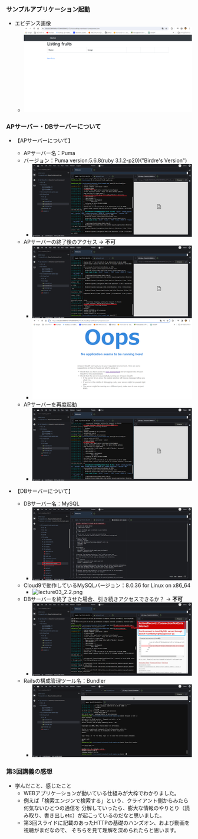 ### サンプルアプリケーション起動
- エビデンス画像
    - ![lecture03_deployment.png](image/lecture03-deployment.png)


### APサーバー・DBサーバーについて
- 【APサーバーについて】
    - APサーバー名：Puma
    - バージョン：Puma version:5.6.8(ruby 3.1.2-p20)("Birdre's Version")
      - ![lecture03_1.1.png](image/lecture03-1.1.png)
    - APサーバーの終了後のアクセス → **不可**
      - ![lecture03_1.2.png](image/lecture03-1.2.png)
      - ![lecture03-1.3.png](image/lecture03-1.3.png)
    - APサーバーを再度起動
      - ![lecture03_1.4.png](image/lecture03-1.4.png)

- 【DBサーバーについて】
    - DBサーバー名：MySQL　
      - ![lecture03_2.1.png](image/lecture03-2.1.png)
    - Cloud9で動作しているMySQLバージョン：8.0.36 for Linux on x86_64
      - ![lecture03_2.2.png](image/lecture03-2.2.pmg)
    - DBサーバーを終了させた場合、引き続きアクセスできるか？ → **不可**
      - ![lecture03_2.3.png](image/lecture03-2.3.png)
    - Railsの構成管理ツール名：Bundler
      - ![lecture03_2.4.png](image/lecture03-2.4.png)


### 第3回講義の感想
- 学んだこと、感じたこと
    - WEBアプリケーションが動いている仕組みが大枠でわかりました。
    - 例えば「検索エンジンで検索する」という、クライアント側からみたら何気ないひとつの通信を  分解していったら、膨大な情報のやりとり（読み取り、書き出しetc）が起こっているのだなと思いました。
    - 第3回スライドに記載のあったHTTPの基礎のハンズオン、および動画を視聴がまだなので、  そちらを見て理解を深められたらと思います。